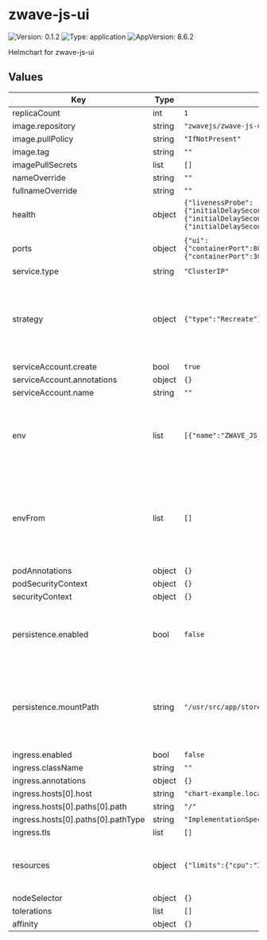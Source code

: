 # zwave-js-ui

![Version: 0.1.2](https://img.shields.io/badge/Version-0.1.2-informational?style=flat-square) ![Type: application](https://img.shields.io/badge/Type-application-informational?style=flat-square) ![AppVersion: 8.6.2](https://img.shields.io/badge/AppVersion-8.6.2-informational?style=flat-square)

Helmchart for zwave-js-ui

## Values

| Key | Type | Default | Description |
|-----|------|---------|-------------|
| replicaCount | int | `1` |  |
| image.repository | string | `"zwavejs/zwave-js-ui"` |  |
| image.pullPolicy | string | `"IfNotPresent"` |  |
| image.tag | string | `""` |  |
| imagePullSecrets | list | `[]` |  |
| nameOverride | string | `""` |  |
| fullnameOverride | string | `""` |  |
| health | object | `{"livenessProbe":{"initialDelaySeconds":15,"path":"/health","periodSeconds":30},"readinessProbe":{"initialDelaySeconds":5,"path":"/health","periodSeconds":30},"startupProbe":{"initialDelaySeconds":5,"path":"/health","periodSeconds":30}}` | configure Probes |
| ports | object | `{"ui":{"containerPort":8091,"name":"http_ui","protocol":"TCP","servicePort":80},"websocket":{"containerPort":3000,"name":"http_websocket","protocl":"TCP","servicePort":3000}}` | ui and websocet ports |
| service.type | string | `"ClusterIP"` |  |
| strategy | object | `{"type":"Recreate"}` | Setting default strategy, to avoid running 2 containers with one stick |
| serviceAccount.create | bool | `true` |  |
| serviceAccount.annotations | object | `{}` |  |
| serviceAccount.name | string | `""` |  |
| env | list | `[{"name":"ZWAVE_JS_EXTERNAL_CONFIG","value":"/usr/src/app/store/.config-db"}]` | add your env variables here, following standard syntax |
| envFrom | list | `[]` | you can add secrets and configmaps. this way you support external secrets for secure variables |
| podAnnotations | object | `{}` |  |
| podSecurityContext | object | `{}` |  |
| securityContext | object | `{}` |  |
| persistence.enabled | bool | `false` | enable persistent volume, otherwise use empty dir |
| persistence.mountPath | string | `"/usr/src/app/store"` | change the path of store. Just in case you use different env variable. |
| ingress.enabled | bool | `false` |  |
| ingress.className | string | `""` |  |
| ingress.annotations | object | `{}` |  |
| ingress.hosts[0].host | string | `"chart-example.local"` |  |
| ingress.hosts[0].paths[0].path | string | `"/"` |  |
| ingress.hosts[0].paths[0].pathType | string | `"ImplementationSpecific"` |  |
| ingress.tls | list | `[]` |  |
| resources | object | `{"limits":{"cpu":"300m","memory":"256Mi"},"requests":{"cpu":"200m","memory":"192Mi"}}` | Initial resources, based on a 40node network |
| nodeSelector | object | `{}` |  |
| tolerations | list | `[]` |  |
| affinity | object | `{}` |  |

